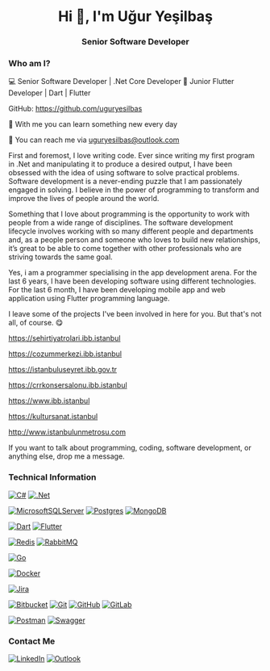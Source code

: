 <h1 align="center">Hi 👋, I'm Uğur Yeşilbaş</h1>
<h3 align="center">Senior Software Developer </h3>

### Who am I?

💻 Senior Software Developer | .Net Core Developer 
📱 Junior Flutter Developer | Dart | Flutter

GitHub: https://github.com/uguryesilbas

🌱 With me you can learn something new every day

💌 You can reach me via uguryesilbas@outlook.com

First and foremost, I love writing code. Ever since writing my first program in .Net and manipulating it to produce a desired output, I have been obsessed with the idea of using software to solve practical problems. Software development is a never-ending puzzle that I am passionately engaged in solving. I believe in the power of programming to transform and improve the lives of people around the world.

Something that I love about programming is the opportunity to work with people from a wide range of disciplines. The software development lifecycle involves working with so many different people and departments and, as a people person and someone who loves to build new relationships, it’s great to be able to come together with other professionals who are striving towards the same goal.

Yes, i am a programmer specialising in the app development arena. For the last 6 years, I have been developing software using different technologies. For the last 6 month, I have been developing mobile app and web application using Flutter programming language.

I leave some of the projects I've been involved in here for you. But that's not all, of course. 😋

https://sehirtiyatrolari.ibb.istanbul

https://cozummerkezi.ibb.istanbul

https://istanbuluseyret.ibb.gov.tr

https://crrkonsersalonu.ibb.istanbul

https://www.ibb.istanbul

https://kultursanat.istanbul

http://www.istanbulunmetrosu.com

If you want to talk about programming, coding, software development, or anything else, drop me a message.

### Technical Information

[![C#](https://img.shields.io/badge/c%23-%23239120.svg?style=for-the-badge&logo=c-sharp&logoColor=white)](https://docs.microsoft.com/en-us/dotnet/csharp/)
[![.Net](https://img.shields.io/badge/.NET-5C2D91?style=for-the-badge&logo=.net&logoColor=white)](https://dotnet.microsoft.com/en-us/)

[![MicrosoftSQLServer](https://img.shields.io/badge/Microsoft%20SQL%20Sever-CC2927?style=for-the-badge&logo=microsoft%20sql%20server&logoColor=white)](https://www.microsoft.com/en-us/sql-server)
[![Postgres](https://img.shields.io/badge/postgres-%23316192.svg?style=for-the-badge&logo=postgresql&logoColor=white)](https://www.postgresql.org/)
[![MongoDB](https://img.shields.io/badge/MongoDB-%234ea94b.svg?style=for-the-badge&logo=mongodb&logoColor=white)](https://www.mongodb.com/)
 
[![Dart](https://img.shields.io/badge/dart-%230175C2.svg?style=for-the-badge&logo=dart&logoColor=white)](https://dart.dev/)
[![Flutter](https://img.shields.io/badge/Flutter-%2302569B.svg?style=for-the-badge&logo=Flutter&logoColor=white)](https://flutter.dev/)
  
[![Redis](https://img.shields.io/badge/redis-%23DD0031.svg?style=for-the-badge&logo=redis&logoColor=white)](https://redis.io/)
[![RabbitMQ](https://img.shields.io/badge/RabbitMq-FF6C37?style=for-the-badge&logo=RabbitMq&logoColor=white)](https://www.rabbitmq.com/)

[![Go](https://img.shields.io/badge/go-%2300ADD8.svg?style=for-the-badge&logo=go&logoColor=white)](https://go.dev/)
  
[![Docker](https://img.shields.io/badge/docker-%230db7ed.svg?style=for-the-badge&logo=docker&logoColor=white)](https://www.docker.com/)
 
[![Jira](https://img.shields.io/badge/jira-%230A0FFF.svg?style=for-the-badge&logo=jira&logoColor=white)](https://www.atlassian.com/software/jira)

[![Bitbucket](https://img.shields.io/badge/bitbucket-%230047B3.svg?style=for-the-badge&logo=bitbucket&logoColor=white)](https://bitbucket.org/)
[![Git](https://img.shields.io/badge/git-%23F05033.svg?style=for-the-badge&logo=git&logoColor=white)](https://git-scm.com/)
[![GitHub](https://img.shields.io/badge/github-%23121011.svg?style=for-the-badge&logo=github&logoColor=white)](https://github.com/uguryesilbas/)
[![GitLab](https://img.shields.io/badge/gitlab-%23181717.svg?style=for-the-badge&logo=gitlab&logoColor=white)](https://about.gitlab.com/)
  
[![Postman](https://img.shields.io/badge/Postman-FF6C37?style=for-the-badge&logo=postman&logoColor=white)](https://www.postman.com/)
[![Swagger](https://img.shields.io/badge/-Swagger-%23Clojure?style=for-the-badge&logo=swagger&logoColor=white)](https://swagger.io/)


### Contact Me
[![LinkedIn](https://img.shields.io/badge/linkedin-%230077B5.svg?style=for-the-badge&logo=linkedin&logoColor=white)](https://www.linkedin.com/in/uguryesilbas/)
[![Outlook](https://img.shields.io/badge/Microsoft_Outlook-0078D4?style=for-the-badge&logo=microsoft-outlook&logoColor=white)](mailto:uguryesilbas@outlook.com)
